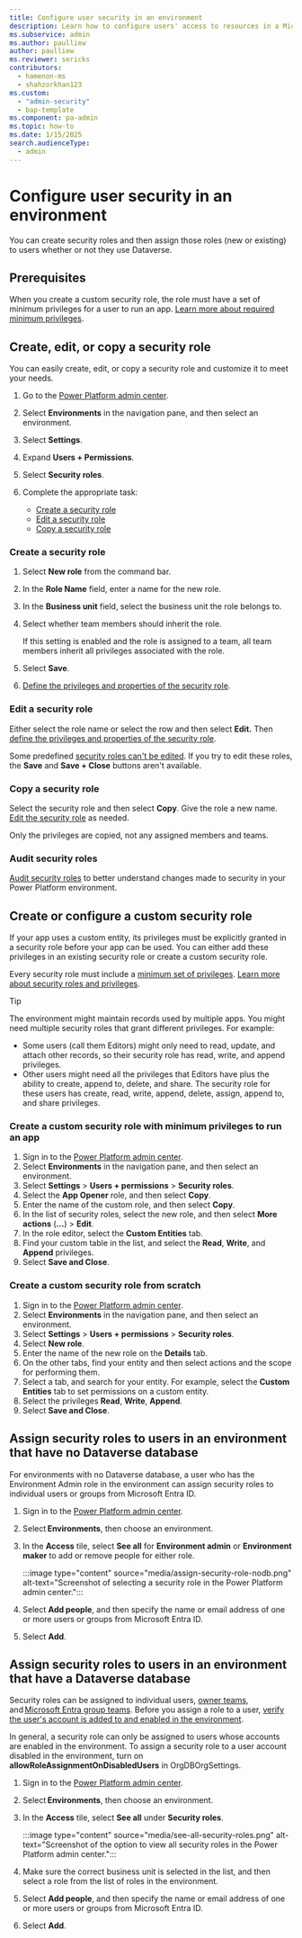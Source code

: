 ```yaml
---
title: Configure user security in an environment
description: Learn how to configure users' access to resources in a Microsoft environment.
ms.subservice: admin
ms.author: paulliew
author: paulliew
ms.reviewer: sericks
contributors:
  - hamenon-ms
  - shahzorkhan123
ms.custom:
  - "admin-security"
  - bap-template
ms.component: pa-admin
ms.topic: how-to
ms.date: 1/15/2025
search.audienceType: 
  - admin
---
```


# Configure user security in an environment

You can create security roles and then assign those roles (new or existing) to users whether or not they use Dataverse.

## Prerequisites

When you create a custom security role, the role must have a set of minimum privileges for a user to run an app. [Learn more about required minimum privileges](create-edit-security-role.md#minimum-privileges-for-common-tasks).

## Create, edit, or copy a security role

You can easily create, edit, or copy a security role and customize it to meet your needs.

1. Go to the [Power Platform admin center](https://admin.powerplatform.microsoft.com).
1. Select **Environments** in the navigation pane, and then select an environment.

1. Select **Settings**.

1. Expand **Users + Permissions**.

1. Select **Security roles**.

1. Complete the appropriate task:

    - [Create a security role](#create-a-security-role)
    - [Edit a security role](#edit-a-security-role)
    - [Copy a security role](#copy-a-security-role)

### Create a security role

1. Select **New role** from the command bar.

1. In the **Role Name** field, enter a name for the new role.

1. In the **Business unit** field, select the business unit the role belongs to.

1. Select whether team members should inherit the role.

   If this setting is enabled and the role is assigned to a team, all team members inherit all privileges associated with the role.

1. Select **Save**.

1. [Define the privileges and properties of the security role](security-roles-privileges.md#define-the-privileges-and-properties-of-a-security-role).

### Edit a security role

Either select the role name or select the row and then select **Edit.** Then [define the privileges and properties of the security role](security-roles-privileges.md#define-the-privileges-and-properties-of-a-security-role).

Some predefined [security roles can't be edited](database-security.md#environments-with-a-dataverse-database). If you try to edit these roles, the **Save** and **Save + Close** buttons aren't available.

### Copy a security role

Select the security role and then select **Copy**. Give the role a new name. [Edit the security role](#edit-a-security-role) as needed.

Only the privileges are copied, not any assigned members and teams.

### Audit security roles

[Audit security roles](audit-security-roles.md) to better understand changes made to security in your Power Platform environment.

## Create or configure a custom security role

If your app uses a custom entity, its privileges must be explicitly granted in a security role before your app can be used. You can either add these privileges in an existing security role or create a custom security role.

Every security role must include a [minimum set of privileges](#minimum-privileges-to-run-an-app). [Learn more about security roles and privileges](security-roles-privileges.md).

> [!TIP]
> The environment might maintain records used by multiple apps. You might need multiple security roles that grant different privileges. For example:
>
> - Some users (call them Editors) might only need to read, update, and attach other records, so their security role has read, write, and append privileges.
> - Other users might need all the privileges that Editors have plus the ability to create, append to, delete, and share. The security role for these users has create, read, write, append, delete, assign, append to, and share privileges.

### Create a custom security role with minimum privileges to run an app

1. Sign in to the [Power Platform admin center](https://admin.powerplatform.microsoft.com).
1. Select **Environments** in the navigation pane, and then select an environment.
1. Select **Settings** > **Users + permissions** > **Security roles**.
1. Select the **App Opener** role, and then select **Copy**.
1. Enter the name of the custom role, and then select **Copy**.
1. In the list of security roles, select the new role, and then select **More actions** (**&hellip;**) > **Edit**.
1. In the role editor, select the **Custom Entities** tab.
1. Find your custom table in the list, and select the **Read**, **Write**, and **Append** privileges.
1. Select **Save and Close**.

### Create a custom security role from scratch

1. Sign in to the [Power Platform admin center](https://admin.powerplatform.microsoft.com).
1. Select **Environments** in the navigation pane, and then select an environment.
1. Select **Settings** > **Users + permissions** > **Security roles**.
1. Select **New role**.
1. Enter the name of the new role on the **Details** tab.
1. On the other tabs, find your entity and then select actions and the scope for performing them.
1. Select a tab, and search for your entity. For example, select the **Custom Entities** tab to set permissions on a custom entity.
1. Select the privileges **Read**, **Write**, **Append**.
1. Select **Save and Close**.

## Assign security roles to users in an environment that have no Dataverse database

For environments with no Dataverse database, a user who has the Environment Admin role in the environment can assign security roles to individual users or groups from Microsoft Entra ID.

1. Sign in to the [Power Platform admin center](https://admin.powerplatform.microsoft.com).
1. Select **Environments**, then choose an environment.
1. In the **Access** tile, select **See all** for **Environment admin** or **Environment maker** to add or remove people for either role.

    :::image type="content" source="media/assign-security-role-nodb.png" alt-text="Screenshot of selecting a security role in the Power Platform admin center.":::
1. Select **Add people**, and then specify the name or email address of one or more users or groups from Microsoft Entra ID.
1. Select **Add**.

## Assign security roles to users in an environment that have a Dataverse database

Security roles can be assigned to individual users, [owner teams](manage-teams.md#types-of-teams), and [Microsoft Entra group teams](manage-group-teams.md). Before you assign a role to a user, [verify the user's account is added to and enabled in the environment](troubleshooting-user-needs-read-write-access-organization.md).

In general, a security role can only be assigned to users whose accounts are enabled in the environment. To assign a security role to a user account disabled in the environment, turn on **allowRoleAssignmentOnDisabledUsers** in OrgDBOrgSettings.

1. Sign in to the [Power Platform admin center](https://admin.powerplatform.microsoft.com).
1. Select **Environments**, then choose an environment.
1. In the **Access** tile, select **See all** under **Security roles**.

    :::image type="content" source="media/see-all-security-roles.png" alt-text="Screenshot of the option to view all security roles in the Power Platform admin center.":::
1. Make sure the correct business unit is selected in the list, and then select a role from the list of roles in the environment.
1. Select **Add people**, and then specify the name or email address of one or more users or groups from Microsoft Entra ID.
1. Select **Add**.
